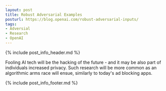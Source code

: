 ```yaml
---
layout: post
title: Robust Adversarial Examples
posturl: https://blog.openai.com/robust-adversarial-inputs/
tags:
- Adversial
- Research
- OpenAI
---
```


{% include post_info_header.md %}

Fooling AI tech will be the hacking of the future - and it may be also part of individuals increased privacy. Such research will be more common as an algorithmic arms race will ensue, similarly to today's ad blocking apps.

<!--more-->{% include post_info_footer.md %}

